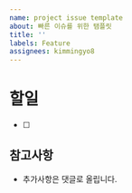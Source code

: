 ```yaml
---
name: project issue template
about: 빠른 이슈를 위한 탬플릿
title: ''
labels: Feature
assignees: kimmingyo8
---
```


# 할일

- [ ]

## 참고사항

- 추가사항은 댓글로 올립니다.
